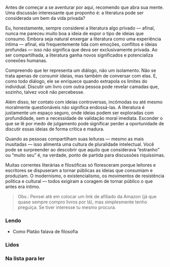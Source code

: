 Antes de começar a se aventurar por aqui, recomendo que abra sua mente. Uma discussão interessante que proponho é: a literatura pode ser considerada um bem da vida privada?

Eu, honestamente, sempre considerei a literatura algo privado — afinal, nunca me pareceu muito boa a ideia de expor o tipo de ideias que consumo. Embora seja natural enxergar a literatura como uma experiência íntima — afinal, ela frequentemente lida com emoções, conflitos e ideias profundas — isso não significa que deva ser exclusivamente privada. Ao ser compartilhada, a literatura ganha novos significados e potencializa conexões humanas.

Compreendo que ler representa um diálogo, não um isolamento. Não se trata apenas de consumir ideias, mas também de conversar com elas. E, como todo diálogo, ele se enriquece quando extrapola os limites do individual. Discutir um livro com outra pessoa pode revelar camadas que, sozinho, talvez você não percebesse.

Além disso, ter contato com ideias controversas, incômodas ou até mesmo moralmente questionáveis não significa endossá-las. A literatura é justamente um espaço seguro, onde ideias podem ser exploradas com profundidade, sem a necessidade de validação moral imediata. Esconder o que se lê por medo de julgamento pode significar perder a oportunidade de discutir essas ideias de forma crítica e madura.

Quando as pessoas compartilham suas leituras — mesmo as mais inusitadas — isso alimenta uma cultura de pluralidade intelectual. Você pode se surpreender ao descobrir que aquilo que considerava “estranho” ou “muito seu” é, na verdade, ponto de partida para discussões riquíssimas.

Muitas correntes literárias e filosóficas só floresceram porque leitores e escritores se dispuseram a tornar públicas as ideias que consumiam e produziam. O modernismo, o existencialismo, os movimentos de resistência política e cultural — todos exigiram a coragem de tornar público o que antes era íntimo.

>Obs.: Pensei até em colocar um link de afiliado da Amazon (já que quase sempre compro livros por lá), mas simplesmente tenho preguiça. Se tiver interesse tu mesmo procura.

### Lendo

- Como Platão falava de filosofia

### Lidos

### Na lista para ler